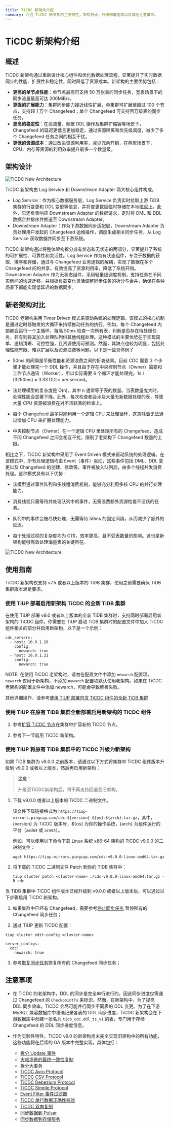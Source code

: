 ```yaml
---
title: TiCDC 新架构介绍
summary: 介绍 TiCDC 新架构的主要特性，架构特点，升级部署指南以及其他注意事项。
---
```


# TiCDC 新架构介绍

## 概述

TiCDC 新架构通过重新设计核心组件和优化数据处理流程，显著提升了实时数据同步的性能、扩展性和稳定性，同时降低了资源成本。新架构的主要优势包括：

- **更高的单节点性能**：单节点最高可支持 50 万张表的同步任务，宽表场景下的同步流量最高可达 200MiB/s。
- **更强的扩展能力**：集群同步能力接近线性扩展，单集群可扩展至超过 100 个节点，支持超 1 万个 Changefeed；单个 Changefeed 可支持百万级表的同步任务。
- **更高的稳定性**：在高流量、频繁 DDL 操作及集群扩缩容等场景下，Changefeed 的延迟更低且更加稳定。通过资源隔离和优先级调度，减少了多个 Changefeed 任务之间的相互干扰。
- **更低的资源成本**：通过改进资源利用率，减少冗余开销，在典型场景下，CPU、内存等资源的利用效率提升最多一个数量级。

## 架构设计

![TiCDC New Architecture](/media/ticdc/ticdc-new-arch-1.jpg)

TiCDC 新架构由 Log Service 和 Downstream Adapter 两大核心组件构成。

- Log Service：作为核心数据服务层，Log Service 负责实时拉取上游 TiDB 集群的行变更和 DDL 变更等信息，并将变更数据临时存储在本地磁盘上。此外，它还负责响应 Downstream Adapter 的数据请求，定时将 DML 和 DDL 数据合并排序并推送至 Downstream Adapter。
- Downstream Adapter：作为下游数据同步适配层，Downstream Adapter 负责处理用户发起的 Changefeed 运维操作，调度生成相关同步任务，从 Log Service 获取数据并同步至下游系统。

TiCDC 新架构通过将整体架构拆分成有状态和无状态的两部分，显著提升了系统的可扩展性、可靠性和灵活性。Log Service 作为有状态组件，专注于数据的获取、排序和存储，通过与 Changefeed 业务逻辑的解耦，实现了数据在多个 Changefeed 间的共享，有效提高了资源利用率，降低了系统开销。 Downstream Adapter 作为无状态组件，采用轻量级调度机制，支持任务在不同实例间的快速迁移，并根据负载变化灵活调整同步任务的拆分与合并，确保在各种场景下都能实现低延迟的数据同步。

## 新老架构对比

TiCDC 老架构采用 Timer Driven 模式来驱动系统的处理逻辑。该模式的核心机制是通过定时器触发的大循环来持续推动任务的执行。例如，每个 Changefeed 内部都会运行一个主循环，每隔 50ms 检查一次所有表，判断是否存在待处理任务，若有则将其加入处理队列供其他线程处理。这种模式的主要优势在于实现简单、逻辑清晰、可控性强，且资源使用可预测。然而，其缺点也较为明显，包括处理性能有限、难以扩展以及资源浪费等问题。以下是一些具体例子

- 50ms 的间隔是平衡性能和资源浪费之间的折衷结果。目前 CDC 需要 3 个步骤才能处理完一个 DDL 操作，并且由于存在中央控制节点（Owner）需要和工作节点通讯（Worker），所以实际需要 6 个循环才能处理完。1s / (3*2*50ms) = 3.33 DDLs per second。

- 该处理模型的复杂度是 O(n)，其中 n 通常等于表的数量。当表数量庞大时，处理性能会显著下降。此外，每次检查都会涉及大量无新数据处理的表，导致大量 CPU 资源被浪费在对不活跃表的检查上。

- 每个 Changefeed 最多只能利用一个逻辑 CPU 来处理循环，这意味着无法通过增加 CPU 来扩展处理能力。

- 中央控制节点（Owner）在一个逻辑 CPU 里处理所有的 Changefeed，造成不同 Changefeed 之间会相互干扰，限制了老架构下 Changefeed 数量的上限。

相比之下，TiCDC 新架构中采用了 Event Driven 模式来驱动系统的处理逻辑。在该模式中，所有处理逻辑均由 Event（事件）驱动，这些事件包括 DML、DDL 变更以及 Changefeed 的创建、修改等。事件被放入队列后，由多个线程并发消费处理。这种模式具有以下优势：

- 该模型通过事件队列和多线程消费机制，能够充分利用多核 CPU 的并行处理能力。

- 消费线程只需等待并处理队列中的事件，无需浪费额外资源检查不活跃的任务。

- 队列中的事件会被尽快处理，无需等待 50ms 的固定间隔，从而减少了额外的延迟。

- 每个处理过程的复杂度均为 O(1)，效率更高，且不受表数量的影响。这也是新架构能够高效处理海量表的关键所在。

![TiCDC New Architecture](/media/ticdc/ticdc-new-arch-2.jpg)

## 使用指南

TiCDC 新架构仅支持 v7.5 或者以上版本的 TiDB 集群，使用之前需要确保 TiDB 集群版本满足要求。

### 使用 TiUP 部署启用新架构 TiCDC 的全新 TiDB 集群

在使用 TiUP 部署 v9.0 或者以上版本的全新 TiDB 集群时，支持同时部署启用新架构的 TiCDC 组件。你需要在 TiUP 启动 TiDB 集群时的配置文件中加入 TiCDC 组件相关的部分并启用新架构，以下是一个示例：

```shell
cdc_servers:
  - host: 10.0.1.20
    config:
      newarch: true
  - host: 10.0.1.21
    config:
      newarch: true
```

NOTE: 在使用 TiCDC 老架构时，请勿在配置文件中添加 `newarch` 配置项。`newarch` 仅用于新架构，不添加 `newarch` 配置项默认使用老架构。如果在 TiCDC 老架构的配置文件中添加 newarch，可能会导致解析失败。

其他详细操作，请参考[使用 TiUP 部署包含 TiCDC 组件的全新 TiDB 集群](/ticdc/deploy-ticdc.md#使用-tiup-部署包含-ticdc-组件的全新-tidb-集群)

### 使用 TiUP 在原有 TiDB 集群全新部署启用新架构的 TiCDC 组件

1. 参考[扩容 TiCDC 节点](/scale-tidb-using-tiup.md#扩容-ticdc-节点)在集群中扩容新的 TiCDC 节点。

2. 参考下一节启用 TiCDC 新架构。

### 使用 TiUP 将原有 TiDB 集群中的 TiCDC 升级为新架构

如果 TiDB 集群为 v9.0.0 之前版本，请通过以下方式将集群中 TiCDC 组件版本升级到 v9.0.0 或者以上版本，然后再启用新架构：

> **注意：**
> 
> 升级至TiCDC新架构后，将不再支持回退至旧架构。

1. 下载 v9.0.0 或者以上版本的 TiCDC 二进制文件。

    该文件下载链接格式为 `https://tiup-mirrors.pingcap.com/cdc-${version}-${os}-${arch}.tar.gz`，其中，{version} 为 TiCDC 版本号，${os} 为你的操作系统，{arch} 为组件运行的平台（`amd64` 或 `arm64`）。

    例如，可以使用以下命令下载 Linux 系统 x86-64 架构的 TiCDC v9.0.0 的二进制文件：

   ```shell
   wget https://tiup-mirrors.pingcap.com/cdc-v9.0.0-linux-amd64.tar.gz
   ```

2. 将下载的 TiCDC 二进制文件 Patch 到你的 TiDB 集群中：

    ```shell
    tiup cluster patch <cluster-name> ./cdc-v9.0.0-linux-amd64.tar.gz -R cdc
    ```

当 TiDB 集群中 TiCDC 组件版本已经升级到 v9.0.0 或者以上版本后，可以通过以下步骤启用 TiCDC 新架构。

1. 如果集群中已经有 Changefeed，需要参考[停止同步任务](/ticdc/ticdc-manage-changefeed.md#停止同步任务) 暂停所有的 Changefeed 同步任务；

2. 通过 TiUP 更新 TiCDC 配置：

```shell
tiup cluster edit-config <cluster-name>
```

```shell
server_configs:
  cdc:
    newarch: true
```

3. 参考[恢复同步任务](/ticdc/ticdc-manage-changefeed.md#恢复同步任务)恢复所有的 Changefeed 同步任务；

## 注意事项

- 在 TiCDC 的老架构中，DDL 的同步是完全串行进行的，因此同步进度仅需通过 Changefeed 的 `CheckpointTs` 来标识。然而，在新架构中，为了提高 DDL 同步效率，TiCDC 会尽可能并行同步不同表的 DDL 变更。为了在下游 MySQL 兼容数据库中准确记录各表的 DDL 同步进度，TiCDC 新架构会在下游数据库中创建一张名为 `tidb_cdc.ddl_ts_v1` 的表，专门用于存储 Changefeed 的 DDL 同步进度信息。

- 作为实验性特性，TiCDC v9.0 的新架构尚未完全实现旧架构中的所有功能，这些功能将在后续的 GA 版本中完整实现，具体包括：

    - [拆分 Update 事件](/ticdc/ticdc-split-update-behavior.md)
    - [灾难场景的最终一致性复制](/ticdc/ticdc-sink-to-mysql.md#灾难场景的最终一致性复制)
    - 拆分大事务
    - [TiCDC Avro Protocol](/ticdc/ticdc-avro-protocol.md)
    - [TiCDC CSV Protocol](/ticdc/ticdc-csv.md)
    - [TiCDC Debezium Protocol](/ticdc/ticdc-debezium.md)
    - [TiCDC Simple Protocol](/ticdc/ticdc-simple-protocol.md)
    - [Event Filter 事件过滤器](/ticdc/ticdc-filter.md#event-filter-事件过滤器-从-v620-版本开始引入)
    - [TiCDC 单行数据正确性校验](/ticdc/ticdc-integrity-check.md)
    - [TiCDC 双向复制](/ticdc/ticdc-bidirectional-replication.md)
    - [同步数据到 Pulsar](/ticdc/ticdc-sink-to-pulsar.md)
    - [同步数据到存储服务](/ticdc/ticdc-sink-to-cloud-storage.md)